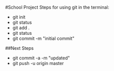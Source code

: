 #School Project
Steps for using git in the terminal:
* git init 
* git status
* git add .
* git status
* git commit -m "initial commit"

##Next Steps

* git commit -a -m "updated"
* git push -u origin master

